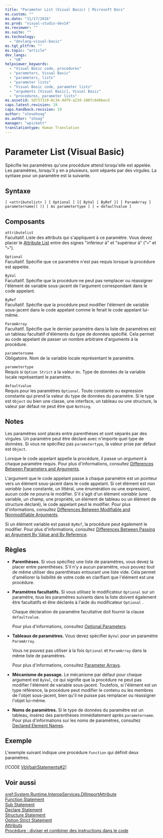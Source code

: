 ```yaml
---
title: "Parameter List (Visual Basic) | Microsoft Docs"
ms.custom: ""
ms.date: "11/17/2016"
ms.prod: "visual-studio-dev14"
ms.reviewer: ""
ms.suite: ""
ms.technology: 
  - "devlang-visual-basic"
ms.tgt_pltfrm: ""
ms.topic: "article"
dev_langs: 
  - "VB"
helpviewer_keywords: 
  - "Visual Basic code, procedures"
  - "parameters, Visual Basic"
  - "parameters, lists"
  - "parameter lists"
  - "Visual Basic code, parameter lists"
  - "arguments [Visual Basic], Visual Basic"
  - "procedures, parameter lists"
ms.assetid: 5d737319-0c34-4df9-a23d-188fc840becd
caps.latest.revision: 19
caps.handback.revision: 19
author: "stevehoag"
ms.author: "shoag"
manager: "wpickett"
translationtype: Human Translation
---
```

# Parameter List (Visual Basic)
Spécifie les paramètres qu'une procédure attend lorsqu'elle est appelée.  Les paramètres, lorsqu'il y en a plusieurs, sont séparés par des virgules.  La syntaxe pour un paramètre est la suivante.  
  
## Syntaxe  
  
```  
[ <attributelist> ] [ Optional ] [{ ByVal | ByRef }] [ ParamArray ]   
parametername[( )] [ As parametertype ] [ = defaultvalue ]  
```  
  
## Composants  
 `attributelist`  
 Facultatif.  Liste des attributs qui s'appliquent à ce paramètre.  Vous devez placer le [Attribute List](../../../visual-basic/language-reference/statements/attribute-list.md) entre des signes "inférieur à" et "supérieur à" \("`<`" et "`>`"\).  
  
 `Optional`  
 Facultatif.  Spécifie que ce paramètre n'est pas requis lorsque la procédure est appelée.  
  
 `ByVal`  
 Facultatif.  Spécifie que la procédure ne peut pas remplacer ou réassigner l'élément de variable sous\-jacent de l'argument correspondant dans le code appelant.  
  
 `ByRef`  
 Facultatif.  Spécifie que la procédure peut modifier l'élément de variable sous\-jacent dans le code appelant comme le ferait le code appelant lui\-même.  
  
 `ParamArray`  
 Facultatif.  Spécifie que le dernier paramètre dans la liste de paramètres est un tableau facultatif d'éléments du type de données spécifié.  Cela permet au code appelant de passer un nombre arbitraire d'arguments à la procédure.  
  
 `parametername`  
 Obligatoire.  Nom de la variable locale représentant le paramètre.  
  
 `parametertype`  
 Requis si `Option Strict` a la valeur `On`.  Type de données de la variable locale représentant le paramètre.  
  
 `defaultvalue`  
 Requis pour les paramètres `Optional`.  Toute constante ou expression constante qui prend la valeur du type de données du paramètre.  Si le type est `Object` ou bien une classe, une interface, un tableau ou une structure, la valeur par défaut ne peut être que `Nothing`.  
  
## Notes  
 Les paramètres sont placés entre parenthèses et sont séparés par des virgules.  Un paramètre peut être déclaré avec n'importe quel type de données.  Si vous ne spécifiez pas `parametertype`, la valeur prise par défaut est `Object`.  
  
 Lorsque le code appelant appelle la procédure, il passe un *argument* à chaque paramètre requis.  Pour plus d'informations, consultez [Differences Between Parameters and Arguments](../../../visual-basic/programming-guide/language-features/procedures/differences-between-parameters-and-arguments.md).  
  
 L'argument que le code appelant passe à chaque paramètre est un pointeur vers un élément sous\-jacent dans le code appelant.  Si cet élément est *non variable* \(une constante, un littéral, une énumération ou une expression\), aucun code ne pourra le modifier.  S'il s'agit d'un élément *variable* \(une variable, un champ, une propriété, un élément de tableau ou un élément de structure déclaré\), le code appelant peut le modifier.  Pour plus d'informations, consultez [Differences Between Modifiable and Nonmodifiable Arguments](../../../visual-basic/programming-guide/language-features/procedures/differences-between-modifiable-and-nonmodifiable-arguments.md).  
  
 Si un élément variable est passé `ByRef`, la procédure peut également le modifier.  Pour plus d'informations, consultez [Differences Between Passing an Argument By Value and By Reference](../../../visual-basic/programming-guide/language-features/procedures/differences-between-passing-an-argument-by-value-and-by-reference.md).  
  
## Règles  
  
-   **Parenthèses.** Si vous spécifiez une liste de paramètres, vous devez la placer entre parenthèses.  S'il n'y a aucun paramètre, vous pouvez tout de même utiliser des parenthèses entourant une liste vide.  Cela permet d'améliorer la lisibilité de votre code en clarifiant que l'élément est une procédure.  
  
-   **Paramètres facultatifs.** Si vous utilisez le modificateur `Optional` sur un paramètre, tous les paramètres suivants dans la liste doivent également être facultatifs et être déclarés à l'aide du modificateur `Optional` .  
  
     Chaque déclaration de paramètre facultative doit fournir la clause `defaultvalue`.  
  
     Pour plus d'informations, consultez [Optional Parameters](../../../visual-basic/programming-guide/language-features/procedures/optional-parameters.md).  
  
-   **Tableaux de paramètres.** Vous devez spécifier `ByVal` pour un paramètre `ParamArray`.  
  
     Vous ne pouvez pas utiliser à la fois `Optional` et `ParamArray` dans la même liste de paramètres.  
  
     Pour plus d'informations, consultez [Parameter Arrays](../../../visual-basic/programming-guide/language-features/procedures/parameter-arrays.md).  
  
-   **Mécanisme de passage.** Le mécanisme par défaut pour chaque argument est `ByVal`, ce qui signifie que la procédure ne peut pas modifier l'élément de variable sous\-jacent.  Toutefois, si l'élément est un type référence, la procédure peut modifier le contenu ou les membres de l'objet sous\-jacent, bien qu'il ne puisse pas remplacer ou réassigner l'objet lui\-même.  
  
-   **Noms de paramètres.** Si le type de données du paramètre est un tableau, insérez des parenthèses immédiatement après `parametername`.  Pour plus d'informations sur les noms de paramètres, consultez [Declared Element Names](../../../visual-basic/programming-guide/language-features/declared-elements/declared-element-names.md).  
  
## Exemple  
 L'exemple suivant indique une procédure `Function` qui définit deux paramètres.  
  
 [!CODE [VbVbalrStatements#2](../CodeSnippet/VS_Snippets_VBCSharp/VbVbalrStatements#2)]  
  
## Voir aussi  
 <xref:System.Runtime.InteropServices.DllImportAttribute>   
 [Function Statement](../../../visual-basic/language-reference/statements/function-statement.md)   
 [Sub Statement](../../../visual-basic/language-reference/statements/sub-statement.md)   
 [Declare Statement](../../../visual-basic/language-reference/statements/declare-statement.md)   
 [Structure Statement](../../../visual-basic/language-reference/statements/structure-statement.md)   
 [Option Strict Statement](../../../visual-basic/language-reference/statements/option-strict-statement.md)   
 [Attributs](../Topic/Attributes%20\(C%23%20and%20Visual%20Basic\).md)   
 [Procédure : diviser et combiner des instructions dans le code](../../../visual-basic/programming-guide/program-structure/how-to-break-and-combine-statements-in-code.md)